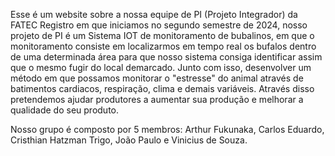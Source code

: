 Esse é um website sobre a nossa equipe de PI (Projeto Integrador) da FATEC Registro em que iniciamos no segundo semestre de 2024, 
nosso projeto de PI é um Sistema IOT de monitoramento de bubalinos, em que o monitoramento consiste em localizarmos em tempo real os bufalos dentro de uma determinada área para que nosso sistema consiga identificar assim que o mesmo fugir do local demarcado. Junto com isso, desenvolver um método em que possamos monitorar o "estresse" do animal através de batimentos cardiacos, respiração, clima e demais variáveis. Através disso pretendemos ajudar produtores a aumentar sua produção e melhorar a qualidade do seu produto.

Nosso grupo é composto por 5 membros: Arthur Fukunaka, Carlos Eduardo, Cristhian Hatzman Trigo, João Paulo e Vinicius de Souza.





